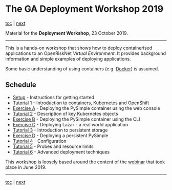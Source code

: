# The GA Deployment Workshop 2019

[toc](./README.md) | [next](setup/README.md)

Material for the **Deployment Workshop**, 23 October 2019.

---

This is a hands-on workshop that shows how to deploy containerised applications
to an OpenRiskNet *Virtual Environment*. It provides background information
and simple examples of deploying applications.

Some basic understanding of using containers (e.g. [Docker](https://www.docker.com/))
is assumed. 

## Schedule
-   [Setup](setup/README.md) - Instructions for getting started
-   [Tutorial 1](tutorial-1/README.md) - Introduction to containers, Kubernetes and OpenShift
-   [Exercise A](exercise-a/README.md) - Deploying the PySimple container using the web console
-   [Tutorial 2](tutorial-2/README.md) - Description of key Kubernetes objects 
-   [Exercise B](exercise-b/README.md) - Deploying the PySimple container using the CLI
-   [Exercise C](exercise-c/README.md) - Deploying Lazar - a real world application
-   [Tutorial 3](tutorial-3/README.md) - Introduction to persistent storage
-   [Exercise D](exercise-d/README.md) - Deploying a persistent PySimple
-   [Tutorial 4](tutorial-4/README.md) - Configuration
-   [Tutorial 5](tutorial-5/README.md) - Probes and resource limits
-   [Tutorial 6](tutorial-6/README.md) - Advanced deployment techniques

This workshop is loosely based around the content of the [webinar](https://openrisknet.org/events/66/)
that took place in June 2019.

---

[toc](./README.md) | [next](setup/README.md)
